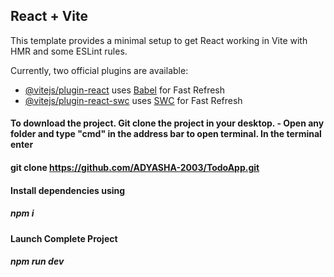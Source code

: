 ## React + Vite

This template provides a minimal setup to get React working in Vite with HMR and some ESLint rules.

Currently, two official plugins are available:

- [@vitejs/plugin-react](https://github.com/vitejs/vite-plugin-react/blob/main/packages/plugin-react/README.md) uses [Babel](https://babeljs.io/) for Fast Refresh
- [@vitejs/plugin-react-swc](https://github.com/vitejs/vite-plugin-react-swc) uses [SWC](https://swc.rs/) for Fast Refresh

#### To download the project. Git clone the project in your desktop. - Open any folder and type "cmd" in the address bar to open terminal. In the terminal enter
#### git clone https://github.com/ADYASHA-2003/TodoApp.git

#### Install dependencies using
##### npm i

#### Launch Complete Project
##### npm run dev
